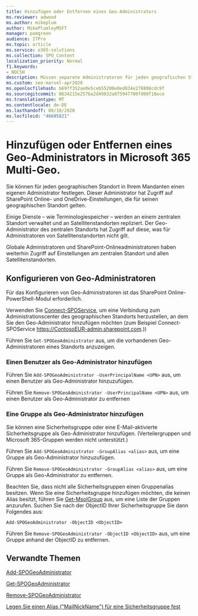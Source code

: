 ```yaml
---
title: Hinzufügen oder Entfernen eines Geo-Administrators
ms.reviewer: adwood
ms.author: mikeplum
author: MikePlumleyMSFT
manager: pamgreen
audience: ITPro
ms.topic: article
ms.service: o365-solutions
ms.collection: SPO_Content
localization_priority: Normal
f1.keywords:
- NOCSH
description: Müssen separate Administratoren für jeden geografischen Standort konfiguriert werden? So fügen Sie eine Geo-Administrator in Microsoft 365 Multi-Geo hinzu oder entfernen ihn.
ms.custom: seo-marvel-apr2020
ms.openlocfilehash: b69ff352ae0e5ceb55200e0ed034e278808cdc9f
ms.sourcegitcommit: 8634215e257ba2d49832a8f5947700fd00f18ece
ms.translationtype: MT
ms.contentlocale: de-DE
ms.lasthandoff: 08/10/2020
ms.locfileid: "46605821"
---
```

# <a name="add-or-remove-a-geo-administrator-in-microsoft-365-multi-geo"></a>Hinzufügen oder Entfernen eines Geo-Administrators in Microsoft 365 Multi-Geo.

Sie können für jeden geographischen Standort in Ihrem Mandanten einen eigenen Administrator festlegen. Dieser Administrator hat Zugriff auf SharePoint Online- und OneDrive-Einstellungen, die für seinen geographischen Standort gelten.

Einige Dienste – wie Terminologiespeicher – werden an einem zentralen Standort verwaltet und an Satellitenstandorten repliziert. Der Geo-Administrator des zentralen Standorts hat Zugriff auf diese, was für Administratoren von Satellitenstandorten nicht gilt.

Globale Administratoren und SharePoint-Onlineadministratoren haben weiterhin Zugriff auf Einstellungen am zentralen Standort und allen Satellitenstandorten.

## <a name="configuring-geo-administrators"></a>Konfigurieren von Geo-Administratoren

Für das Konfigurieren von Geo-Administratoren ist das SharePoint Online-PowerShell-Modul erforderlich.

Verwenden Sie [Connect-SPOService](https://docs.microsoft.com/powershell/module/sharepoint-online/Connect-SPOService), um eine Verbindung zum Administrationscenter des geographischen Standorts herzustellen, an dem Sie den Geo-Administrator hinzufügen möchten (zum Beispiel Connect-SPOService https://ContosoEUR-admin.sharepoint.com.))

Führen Sie `Get-SPOGeoAdministrator` aus, um die vorhandenen Geo-Administratoren eines Standorts anzuzeigen.

### <a name="adding-a-user-as-a-geo-admin"></a>Einen Benutzer als Geo-Administrator hinzufügen

Führen Sie `Add-SPOGeoAdministrator -UserPrincipalName <UPN>` aus, um einen Benutzer als Geo-Administrator hinzuzufügen.

Führen Sie `Remove-SPOGeoAdministrator -UserPrincipalName <UPN>` aus, um einen Benutzer als Geo-Administrator zu entfernen

### <a name="adding-a-group-as-a-geo-admin"></a>Eine Gruppe als Geo-Administrator hinzufügen

Sie können eine Sicherheitsgruppe oder eine E-Mail-aktivierte Sicherheitsgruppe als Geo-Administrator hinzufügen. (Verteilergruppen und Microsoft 365-Gruppen werden nicht unterstützt.)

Führen Sie `Add-SPOGeoAdministrator -GroupAlias <alias>` aus, um eine Gruppe als Geo-Administrator hinzuzufügen.

Führen Sie `Remove-SPOGeoAdministrator -GroupAlias <alias>` aus, um eine Gruppe als Geo-Administrator zu entfernen.

Beachten Sie, dass nicht alle Sicherheitsgruppen einen Gruppenalias besitzen. Wenn Sie eine Sicherheitsgruppe hinzufügen möchten, die keinen Alias besitzt, führen Sie [Get-MsolGroup](https://docs.microsoft.com/powershell/module/msonline/get-msolgroup) aus, um eine Liste der Gruppen anzurufen. Suchen Sie nach der ObjectID Ihrer Sicherheitsgruppe Sie dann Folgendes aus:

`Add-SPOGeoAdministrator -ObjectID <ObjectID>`

Führen Sie `Remove-SPOGeoAdministrator -ObjectID <ObjectID>` aus, um eine Gruppe anhand der ObjectID zu entfernen.

## <a name="related-topics"></a>Verwandte Themen

[Add-SPOGeoAdministrator](https://docs.microsoft.com/powershell/module/sharepoint-online/add-spogeoadministrator)

[Get-SPOGeoAdministrator](https://docs.microsoft.com/powershell/module/sharepoint-online/get-spogeoadministrator)

[Remove-SPOGeoAdministrator](https://docs.microsoft.com/powershell/module/sharepoint-online/remove-spogeoadministrator)

[Legen Sie einen Alias ("MailNickName") für eine Sicherheitsgruppe fest](https://docs.microsoft.com/powershell/module/azuread/set-azureadgroup)